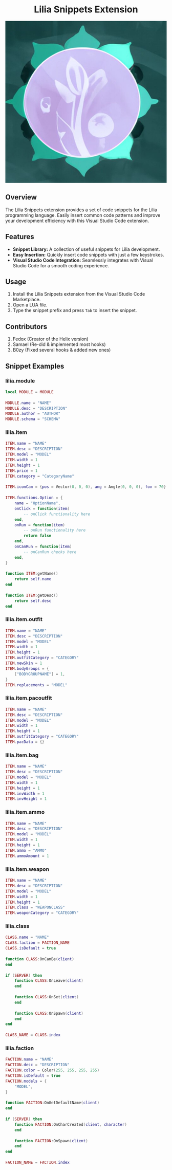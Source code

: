 
<h1 align="center">Lilia Snippets Extension</h1>

<p align="center">
  <img src="/logo.png" alt="Lilia Snippets Logo">
</p>

## Overview

The Lilia Snippets extension provides a set of code snippets for the Lilia programming language. Easily insert common code patterns and improve your development efficiency with this Visual Studio Code extension.

## Features

- **Snippet Library:** A collection of useful snippets for Lilia development.
- **Easy Insertion:** Quickly insert code snippets with just a few keystrokes.
- **Visual Studio Code Integration:** Seamlessly integrates with Visual Studio Code for a smooth coding experience.

## Usage

1. Install the Lilia Snippets extension from the Visual Studio Code Marketplace.
2. Open a LUA file.
3. Type the snippet prefix and press `Tab` to insert the snippet.

## Contributors

1. Fedox (Creator of the Helix version)
2. Samael (Re-did & implemented most hooks)
3. B0zy (Fixed several hooks & added new ones)

## Snippet Examples

### lilia.module

```lua
local MODULE = MODULE

MODULE.name = "NAME"
MODULE.desc = "DESCRIPTION"
MODULE.author = "AUTHOR"
MODULE.schema = "SCHEMA"
```

### lilia.item

```lua
ITEM.name = "NAME"
ITEM.desc = "DESCRIPTION"
ITEM.model = "MODEL"
ITEM.width = 1
ITEM.height = 1
ITEM.price = 1
ITEM.category = "CategoryName"

ITEM.iconCam = {pos = Vector(0, 0, 0), ang = Angle(0, 0, 0), fov = 70}

ITEM.functions.Option = {
    name = "OptionName",
    onClick = function(item)
        -- onClick functionality here
    end,
    onRun = function(item)
        -- onRun functionality here
        return false
    end,
    onCanRun = function(item)
        -- onCanRun checks here
    end,
}

function ITEM:getName()
    return self.name
end

function ITEM:getDesc()
    return self.desc
end
```

### lilia.item.outfit

```lua
ITEM.name = "NAME"
ITEM.desc = "DESCRIPTION"
ITEM.model = "MODEL"
ITEM.width = 1
ITEM.height = 1
ITEM.outfitCategory = "CATEGORY"
ITEM.newSkin = 1
ITEM.bodyGroups = {
    ["BODYGROUPNAME"] = 1,
}
ITEM.replacements = "MODEL"
```

### lilia.item.pacoutfit

```lua
ITEM.name = "NAME"
ITEM.desc = "DESCRIPTION"
ITEM.model = "MODEL"
ITEM.width = 1
ITEM.height = 1
ITEM.outfitCategory = "CATEGORY"
ITEM.pacData = {}
```

### lilia.item.bag

```lua
ITEM.name = "NAME"
ITEM.desc = "DESCRIPTION"
ITEM.model = "MODEL"
ITEM.width = 1
ITEM.height = 1
ITEM.invWidth = 1
ITEM.invHeight = 1
```

### lilia.item.ammo

```lua
ITEM.name = "NAME"
ITEM.desc = "DESCRIPTION"
ITEM.model = "MODEL"
ITEM.width = 1
ITEM.height = 1
ITEM.ammo = "AMMO"
ITEM.ammoAmount = 1
```

### lilia.item.weapon

```lua
ITEM.name = "NAME"
ITEM.desc = "DESCRIPTION"
ITEM.model = "MODEL"
ITEM.width = 1
ITEM.height = 1
ITEM.class = "WEAPONCLASS"
ITEM.weaponCategory = "CATEGORY"
```

### lilia.class

```lua
CLASS.name = "NAME"
CLASS.faction = FACTION_NAME
CLASS.isDefault = true

function CLASS:OnCanBe(client)
end

if (SERVER) then
    function CLASS:OnLeave(client)
    end

    function CLASS:OnSet(client)
    end

    function CLASS:OnSpawn(client)
    end
end

CLASS_NAME = CLASS.index
```

### lilia.faction

```lua
FACTION.name = "NAME"
FACTION.desc = "DESCRIPTION"
FACTION.color = Color(255, 255, 255, 255)
FACTION.isDefault = true
FACTION.models = {
	"MODEL",
}

function FACTION:OnGetDefaultName(client)
end

if (SERVER) then
    function FACTION:OnCharCreated(client, character)
    end

    function FACTION:OnSpawn(client)
    end
end

FACTION_NAME = FACTION.index
```
